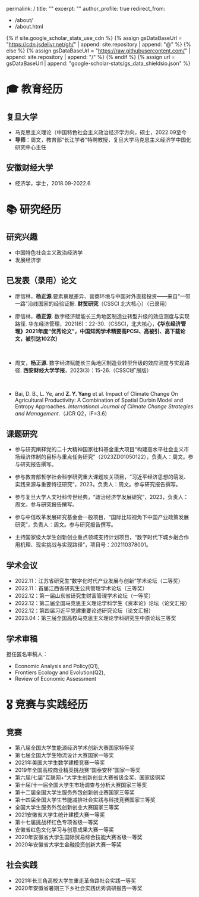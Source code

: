 permalink: /
title: ""
excerpt: ""
author_profile: true
redirect_from: 
  - /about/
  - /about.html


{% if site.google_scholar_stats_use_cdn %}
{% assign gsDataBaseUrl = "https://cdn.jsdelivr.net/gh/" | append: site.repository | append: "@" %}
{% else %}
{% assign gsDataBaseUrl = "https://raw.githubusercontent.com/" | append: site.repository | append: "/" %}
{% endif %}
{% assign url = gsDataBaseUrl | append: "google-scholar-stats/gs_data_shieldsio.json" %}

<span class='anchor' id='about-me'></span>

# 🎓 教育经历

## 复旦大学
- 马克思主义理论（中国特色社会主义政治经济学方向，硕士，2022.09至今
- **导师**：周文，教育部“长江学者”特聘教授，复旦大学马克思主义经济学中国化研究中心主任

## 安徽财经大学
- 经济学，学士，2018.09-2022.6

# 📚 研究经历

## 研究兴趣
- 中国特色社会主义政治经济学
- 发展经济学

## 已发表（录用）论文
- 廖信林，**杨正源**.要素禀赋差异、营商环境与中国对外直接投资——来自“一带一路”沿线国家的经验证据. **财贸研究**（CSSCI 北大核心）（已录用）<br>

- 廖信林，**杨正源**. 数字经济赋能长三角地区制造业转型升级的效应测度与实现路径. 华东经济管理，2021(6)：22-30.（CSSCI，北大核心，**《华东经济管理》2021年度“优秀论文”，中国知网学术精要高PCSI、高被引、高下载论文，被引达102次）**
 <br>
  
- 周文，**杨正源**. 数字经济赋能长三角地区制造业转型升级的效应测度与实现路径. **西安财经大学学报**，2023(3)：15-26.（CSSCI扩展版）
 <br>
 
- Bai, D. B., L. Ye, and **Z. Y. Yang** et al. Impact of Climate Change On Agricultural Productivity: A Combination of Spatial Durbin Model and Entropy Approaches. *International Journal of Climate Change Strategies and Management*.（JCR Q2，IF=3.6）



## 课题研究
- 参与研究阐释党的二十大精神国家社科基金重大项目“构建高水平社会主义市场经济体制的目标与重点任务研究”（2023ZD01050122），负责人：周文。参与研究报告撰写。<br>
  
- 参与教育部哲学社会科学研究重大课题攻关项目，“习近平经济思想的萌发、实践来源与重要特征研究”，2023，负责人：周文。参与研究报告撰写。<br>

- 参与复旦大学人文社科传世经典，“政治经济学发展研究”，2023，负责人：周文。参与研究报告撰写。 <br>

- 参与中信改革发展研究基金会一般项目，“国际比较视角下中国产业政策发展研究”，负责人：周文。参与研究报告撰写。 <br>

- 主持国家级大学生创新创业重点领域支持计划项目，“数字时代下城乡融合作用机理、现实挑战与实现路径”，项目号：202110378001。<br>

## 学术会议
- 2022.11：江苏省研究生“数字化时代产业发展与创新”学术论坛（二等奖）
- 2022.11：首届江西省研究生公共管理学术论坛（三等奖）
- 2022.12：第一届山东省研究生财富管理学术论坛（一等奖）
- 2022.12：第二届全国马克思主义理论学科学生《资本论》论坛（论文汇报）
- 2022.12：第四届习近平党建重要论述研究论坛（论文汇报）
- 2023.04：第三届全国高校马克思主义理论学科研究生中原论坛三等奖

## 学术审稿
担任匿名审稿人：
- Economic Analysis and Policy(Q1), 
- Frontiers Ecology and Evolution(Q2), 
- Review of Economic Assessment



# 🎖 竞赛与实践经历
## 竞赛
- 第八届全国大学生能源经济学术创新大赛国家特等奖
- 第七届全国大学生物流设计大赛国家一等奖
- 2021年美国大学生数学建模竞赛一等奖
- 2019年全国高校商业精英挑战赛“国泰安杯”国家一等奖
- 第六届/七届“互联网+”大学生创新创业大赛省级金奖、国家级铜奖
- 第十届/十一届全国大学生市场调查与分析大赛国家三等奖
- 第十二届全国大学生服务外包创新创业赛国家三等奖
- 第十四届全国大学生节能减排社会实践与科技竞赛国家三等奖
- 全国大学生服务外包创新创业大赛国家三等奖
- 2021安徽省大学生统计建模大赛一等奖
- 第十七届挑战杯红色专项省级一等奖
- 安徽省红色文化学习与创意成果大赛一等奖
- 2020年安徽省大学生国际贸易综合技能大赛省级一等奖
- 2020年安徽省大学生金融投资创新大赛一等奖

## 社会实践
- 2021年长三角高校大学生重走革命路社会实践一等奖
- 2020年安徽省暑期三下乡社会实践优秀调研报告一等奖














